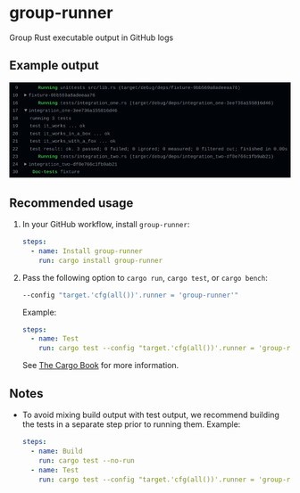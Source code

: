 # group-runner

Group Rust executable output in GitHub logs

## Example output

<img src="etc/screenshot.png">

## Recommended usage

1. In your GitHub workflow, install `group-runner`:

   ```yaml
   steps:
     - name: Install group-runner
       run: cargo install group-runner
   ```

2. Pass the following option to `cargo run`, `cargo test`, or `cargo bench`:
   ```sh
   --config "target.'cfg(all())'.runner = 'group-runner'"
   ```
   Example:
   ```yaml
   steps:
     - name: Test
       run: cargo test --config "target.'cfg(all())'.runner = 'group-runner'"
   ```
   See [The Cargo Book] for more information.

## Notes

- To avoid mixing build output with test output, we recommend building the tests in a separate step prior to running them. Example:

  ```yaml
  steps:
    - name: Build
      run: cargo test --no-run
    - name: Test
      run: cargo test --config "target.'cfg(all())'.runner = 'group-runner'"
  ```

[The Cargo Book]: https://doc.rust-lang.org/cargo/reference/config.html#targettriplerunner
